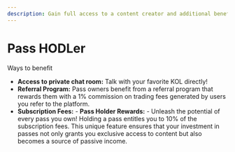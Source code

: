 ```yaml
---
description: Gain full access to a content creator and additional benefits!
---
```


# Pass HODLer

Ways to benefit

* **Access to private chat room:** Talk with your favorite KOL directly!&#x20;
* **Referral Program:** Pass owners benefit from a referral program that rewards them with a 1% commission on trading fees generated by users you refer to the platform.
* **Subscription Fees:** - **Pass Holder Rewards:** - Unleash the potential of every pass you own! Holding a pass entitles you to 10% of the subscription fees. This unique feature ensures that your investment in passes not only grants you exclusive access to content but also becomes a source of passive income.&#x20;
